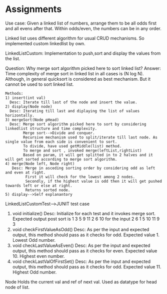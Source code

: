 # Assignments
Use case: Given a linked list of numbers,  arrange them to be all odds first and all evens after that. Within odds/even, the numbers  can be in any order.

Linked list uses different algorithm for usual CRUD mechanisms. So implemented custom linkedlist by own.

LinkedListCustom: Implementation to push,sort and display the values from the list.
 
 Question: Why merge sort algorithm picked here to sort linked list?
  Answer: Time complexity of merge sort in linked list in all cases is (N log N). Although, in general quicksort is considered as best mechanism. But it cannot be used to sort linked list.

    Methods:
    1) insert(int val)
      Desc: Iterate till last of the node and insert the value.
    2) display(Node node)
      Desc: Iterating till last and diplaying the list of values horizontally.
    3) mergeSort(Node pHead)
      Desc: Merge sort algorithm picked here to sort by considering linkedlist structure and time complexity.
            Merge sort-->Divide and conquer.
            Recursive mechanism used to split/iterate till last node. As single value from each side is convenient to sort.
            To divide, have used getMiddle(list) method.
            To merge and sort , invoked merge(leftList,rightList)
            Based on param, it will get splitted in to 2 halves and it will get sorted according to merge sort algorithm.
    4) merge(Node left, Node right) 
       Desc: Merge in asceding sorting order by considering odd as left and even at right.
             First it will check for the lowest among 2 nodes.
             Secondly, if the highest value is odd then it will get pushed towards left or else at right.
             Returns sorted node.
    5) display-->Self explanantory
    
 LinkedListCustomTest-->JUNIT test case
   1) void initialize()
      Desc: Initialize for each test and it invokes merge sort. Expected output post sort is 1 3 5 9 11 2 6 10 for the input 2 6 1 5 10 11 9 3
   2) void checkFirstValueAsOdd() 
      Desc: As per the input and expected output, this method should pass as it checks for odd.
            Expected value 1. Lowest Odd number.
   3) void checkLastValueAsEven() 
      Desc: As per the input and expected output, this method should pass as it checks for even.
            Expected value 10. Highest even number.
   4) void checkLastValOfFirstSet()
      Desc: As per the input and expected output, this method should pass as it checks for odd.
            Expected value 11. Highest Odd number.
            
   Node
   Holds the current val and ref of next val. Used as datatype for head node of list.
 
  
    
